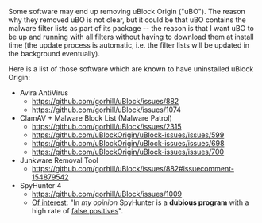 Some software may end up removing uBlock Origin ("uBO"). The reason why they removed uBO is not clear, but it could be that uBO contains the malware filter lists as part of its package -- the reason is that I want uBO to be up and running with all filters without having to download them at install time (the update process is automatic, i.e. the filter lists will be updated in the background eventually).

Here is a list of those software which are known to have uninstalled uBlock Origin:

- Avira AntiVirus
    - https://github.com/gorhill/uBlock/issues/882
    - https://github.com/gorhill/uBlock/issues/1074
- ClamAV + Malware Block List (Malware Patrol)
    - https://github.com/gorhill/uBlock/issues/2315
    - https://github.com/uBlockOrigin/uBlock-issues/issues/599
    - https://github.com/uBlockOrigin/uBlock-issues/issues/698
    - https://github.com/uBlockOrigin/uBlock-issues/issues/700
- Junkware Removal Tool
    - https://github.com/gorhill/uBlock/issues/882#issuecomment-154879542
- SpyHunter 4
    - https://github.com/gorhill/uBlock/issues/1009
    - [Of interest](http://www.bleepingcomputer.com/forums/t/550005/spyhunter-vs-malwarebytes-vs-iobit/#entry3491488): "In _my opinion_ SpyHunter is a **dubious program** with a high rate of [false positives](https://www.mywot.com/en/scorecard/enigmasoftware.com)".
